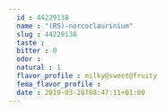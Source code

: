 ```yaml
---
  id : 44229138
  name : "(RS)-norcoclaurinium"
  slug : 44229138
  taste : 
  bitter : 0
  odor : 
  natural : 1
  flavor_profile : milky@sweet@fruity
  fema_flavor_profile : 
  date : 2019-03-26T08:47:11+01:00
---
```



